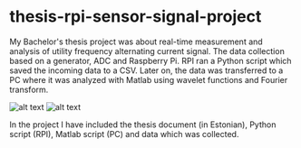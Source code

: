 # thesis-rpi-sensor-signal-project
My Bachelor's thesis project was about real-time measurement and analysis of utility frequency alternating current signal. The data collection based on a generator, ADC and Raspberry Pi. RPI ran a Python script which saved the incoming data to a CSV. Later on, the data was transferred to a PC where it was analyzed with Matlab using wavelet functions and Fourier transform.

![alt text](https://i.imgur.com/t2VVz07.jpg)
![alt text](https://i.imgur.com/3iVF9QX.png)

In the project I have included the thesis document (in Estonian), Python script (RPI), Matlab script (PC) and data which was collected.
